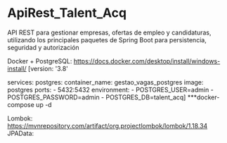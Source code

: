 # ApiRest_Talent_Acq

API REST para gestionar empresas, ofertas de empleo y candidaturas, utilizando los principales paquetes de Spring Boot para persistencia, seguridad y autorización


Docker + PostgreSQL: 
https://docs.docker.com/desktop/install/windows-install/
[version: '3.8'

services:
  postgres:
    container_name: gestao_vagas_postgres
    image: postgres
    ports:
      - 5432:5432
    environment:
      - POSTGRES_USER=admin
      - POSTGRES_PASSWORD=admin
      - POSTGRES_DB=talent_acq]
***docker-compose up -d

Lombok: 
https://mvnrepository.com/artifact/org.projectlombok/lombok/1.18.34
JPAData: 